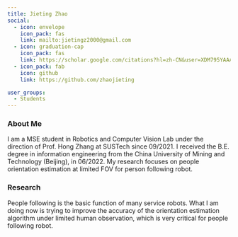 ```yaml
---
title: Jieting Zhao
social:
  - icon: envelope 
    icon_pack: fas
    link: mailto:jietingz2000@gmail.com
  - icon: graduation-cap 
    icon_pack: fas
    link: https://scholar.google.com/citations?hl=zh-CN&user=XDM795YAAAAJ
  - icon_pack: fab
    icon: github
    link: https://github.com/zhaojieting

user_groups:
  - Students
---
```

### About Me
I am a MSE student in Robotics and Computer Vision Lab under the direction of Prof. Hong Zhang at SUSTech since 09/2021. I received the B.E. degree in information engineering from the China University of Mining and Technology (Beijing), in 06/2022. My research focuses on people orientation estimation at limited FOV for person following robot.

### Research
People following is the basic function of many service robots.
What I am doing now is trying to improve the accuracy of the orientation estimation algorithm under limited human observation, which is very critical for people following robot.